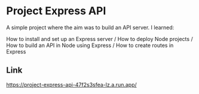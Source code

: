 # Project Express API

A simple project where the aim was to build an API server. I learned:

How to install and set up an Express server / How to deploy Node projects / How to build an API in Node using Express / How to create routes in Express

## Link

https://project-express-api-47f2s3sfea-lz.a.run.app/